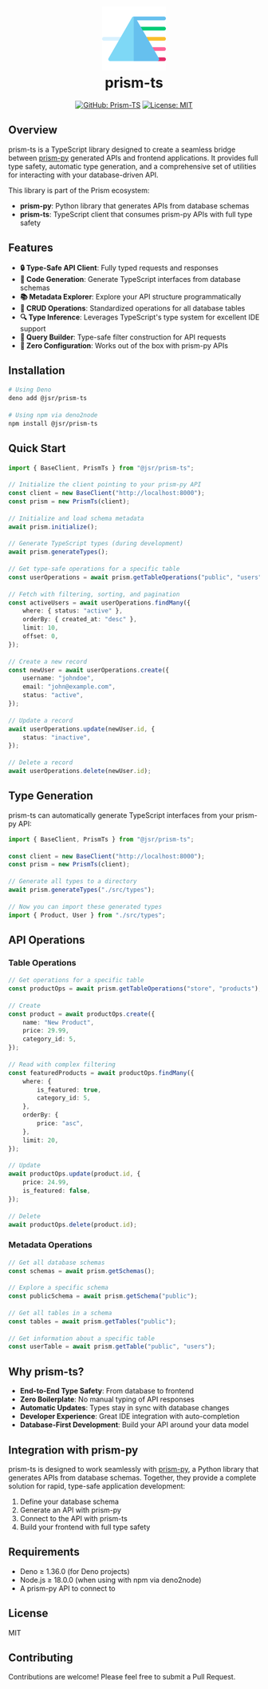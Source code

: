 <h1 align="center">
  <img src="./resources/img/prism.png" alt="Prism Icon" width="128" height="128" description="A prism that can take one light source and split it into multiple colors!">
  <div align="center">prism-ts</div>
</h1>

<div align="center">

<!-- [![JSR](https://jsr.io/badges/prism-ts)](https://jsr.io/prism-ts) -->
[![GitHub: Prism-TS](https://img.shields.io/badge/GitHub-pristm--ts-181717?logo=github)](https://github.com/Yrrrrrf/prims-ts)
[![License: MIT](https://img.shields.io/badge/License-MIT-yellow.svg)](https://choosealicense.com/licenses/mit/)
<!-- [![Downloads](https://img.shields.io/npm/dt/@jsr/prism-ts)](https://www.npmjs.com/package/@jsr/prism-ts) -->

</div>

## Overview

prism-ts is a TypeScript library designed to create a seamless bridge between
[prism-py](https://github.com/Yrrrrrf/prism-py) generated APIs and frontend
applications. It provides full type safety, automatic type generation, and a
comprehensive set of utilities for interacting with your database-driven API.

This library is part of the Prism ecosystem:

- **prism-py**: Python library that generates APIs from database schemas
- **prism-ts**: TypeScript client that consumes prism-py APIs with full type
  safety

## Features

- **🔒 Type-Safe API Client**: Fully typed requests and responses
- **🔄 Code Generation**: Generate TypeScript interfaces from database schemas
- **📚 Metadata Explorer**: Explore your API structure programmatically
- **🔧 CRUD Operations**: Standardized operations for all database tables
- **🔍 Type Inference**: Leverages TypeScript's type system for excellent IDE
  support
- **📝 Query Builder**: Type-safe filter construction for API requests
- **🧩 Zero Configuration**: Works out of the box with prism-py APIs

## Installation

```bash
# Using Deno
deno add @jsr/prism-ts

# Using npm via deno2node
npm install @jsr/prism-ts
```

## Quick Start

```typescript
import { BaseClient, PrismTs } from "@jsr/prism-ts";

// Initialize the client pointing to your prism-py API
const client = new BaseClient("http://localhost:8000");
const prism = new PrismTs(client);

// Initialize and load schema metadata
await prism.initialize();

// Generate TypeScript types (during development)
await prism.generateTypes();

// Get type-safe operations for a specific table
const userOperations = await prism.getTableOperations("public", "users");

// Fetch with filtering, sorting, and pagination
const activeUsers = await userOperations.findMany({
	where: { status: "active" },
	orderBy: { created_at: "desc" },
	limit: 10,
	offset: 0,
});

// Create a new record
const newUser = await userOperations.create({
	username: "johndoe",
	email: "john@example.com",
	status: "active",
});

// Update a record
await userOperations.update(newUser.id, {
	status: "inactive",
});

// Delete a record
await userOperations.delete(newUser.id);
```

## Type Generation

prism-ts can automatically generate TypeScript interfaces from your prism-py
API:

```typescript
import { BaseClient, PrismTs } from "@jsr/prism-ts";

const client = new BaseClient("http://localhost:8000");
const prism = new PrismTs(client);

// Generate all types to a directory
await prism.generateTypes("./src/types");

// Now you can import these generated types
import { Product, User } from "./src/types";
```

## API Operations

### Table Operations

```typescript
// Get operations for a specific table
const productOps = await prism.getTableOperations("store", "products");

// Create
const product = await productOps.create({
	name: "New Product",
	price: 29.99,
	category_id: 5,
});

// Read with complex filtering
const featuredProducts = await productOps.findMany({
	where: {
		is_featured: true,
		category_id: 5,
	},
	orderBy: {
		price: "asc",
	},
	limit: 20,
});

// Update
await productOps.update(product.id, {
	price: 24.99,
	is_featured: false,
});

// Delete
await productOps.delete(product.id);
```

### Metadata Operations

```typescript
// Get all database schemas
const schemas = await prism.getSchemas();

// Explore a specific schema
const publicSchema = await prism.getSchema("public");

// Get all tables in a schema
const tables = await prism.getTables("public");

// Get information about a specific table
const userTable = await prism.getTable("public", "users");
```

## Why prism-ts?

- **End-to-End Type Safety**: From database to frontend
- **Zero Boilerplate**: No manual typing of API responses
- **Automatic Updates**: Types stay in sync with database changes
- **Developer Experience**: Great IDE integration with auto-completion
- **Database-First Development**: Build your API around your data model

## Integration with prism-py

prism-ts is designed to work seamlessly with
[prism-py](https://github.com/Yrrrrrf/prism-py), a Python library that generates
APIs from database schemas. Together, they provide a complete solution for
rapid, type-safe application development:

1. Define your database schema
2. Generate an API with prism-py
3. Connect to the API with prism-ts
4. Build your frontend with full type safety

## Requirements

- Deno ≥ 1.36.0 (for Deno projects)
- Node.js ≥ 18.0.0 (when using with npm via deno2node)
- A prism-py API to connect to

## License

MIT

## Contributing

Contributions are welcome! Please feel free to submit a Pull Request.
